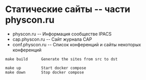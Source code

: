 
# Статические сайты -- части physcon.ru

* physcon.ru -- Информация сообществе IPACS
* cap.physcon.ru -- Сайт журнала CAP
* conf.physcon.ru -- Список конференций и сайты некоторых конференций


```console
make build      Generate the sites from src to dst

make up     	Start docker compose
make down   	Stop docker compose
```



